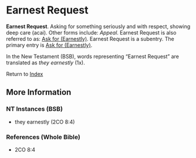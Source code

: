 # Earnest Request
**Earnest Request**. 
Asking for something seriously and with respect, showing deep care (acai). 
Other forms include: 
*Appeal*. 
Earnest Request is also referred to as: 
[Ask for (Earnestly)](AskFor.md). 
Earnest Request is a subentry. The primary entry is 
[Ask for (Earnestly)](AskFor.md). 




In the New Testament (BSB), words representing “Earnest Request” are translated as 
*they earnestly* (1x). 


Return to [Index](00-Index.md)

## More Information

### NT Instances (BSB)

* they earnestly (2CO 8:4)



### References (Whole Bible)

* 2CO 8:4




